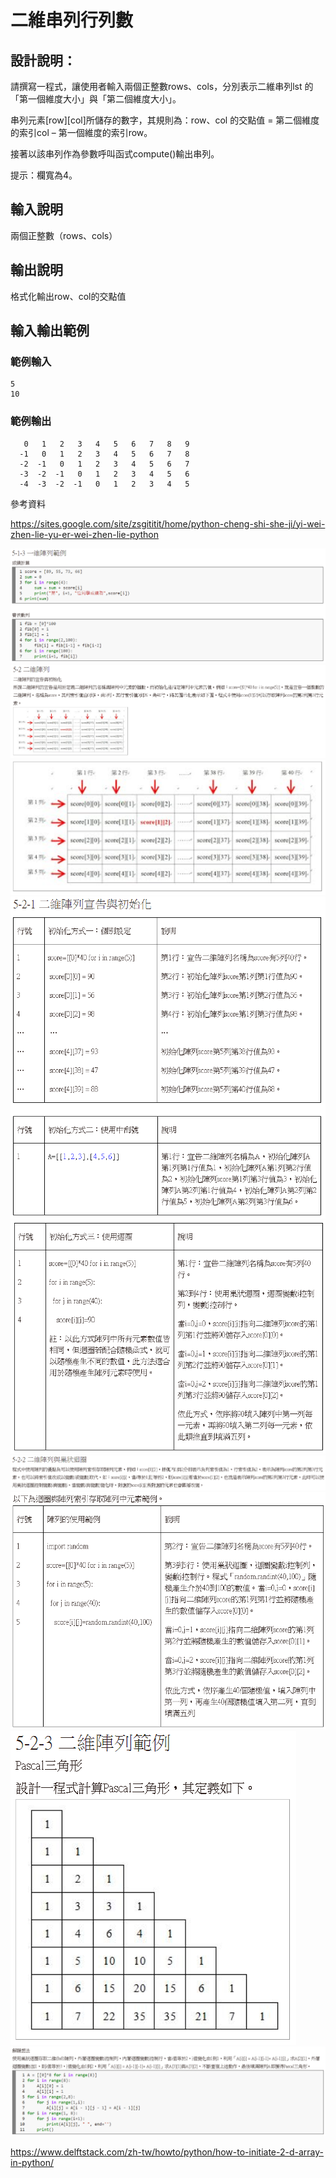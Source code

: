 # 二維串列行列數

## 設計說明：
請撰寫一程式，讓使用者輸入兩個正整數rows、cols，分別表示二維串列lst 的「第一個維度大小」與「第二個維度大小」。

串列元素[row][col]所儲存的數字，其規則為：row、col 的交點值 = 第二個維度的索引col – 第一個維度的索引row。

接著以該串列作為參數呼叫函式compute()輸出串列。

提示：欄寬為4。

## 輸入說明

兩個正整數（rows、cols）

## 輸出說明

格式化輸出row、col的交點值

## 輸入輸出範例

### 範例輸入

```
5
10
```

### 範例輸出

```
   0   1   2   3   4   5   6   7   8   9
  -1   0   1   2   3   4   5   6   7   8
  -2  -1   0   1   2   3   4   5   6   7
  -3  -2  -1   0   1   2   3   4   5   6
  -4  -3  -2  -1   0   1   2   3   4   5
```
參考資料

https://sites.google.com/site/zsgititit/home/python-cheng-shi-she-ji/yi-wei-zhen-lie-yu-er-wei-zhen-lie-python

![](../../img/2020-10-26-13-37-14.png)
![](../../img/2020-10-26-13-37-36.png)
![](../../img/2020-10-26-13-39-32.png)
![](../../img/2020-10-26-13-37-57.png)
![](../../img/2020-10-26-13-38-26.png)
![](../../img/2020-10-26-13-38-58.png)
![](../../img/2020-10-26-13-39-57.png)
![](../../img/2020-10-26-13-40-26.png)
![](../../img/2020-10-26-13-40-37.png)

https://www.delftstack.com/zh-tw/howto/python/how-to-initiate-2-d-array-in-python/

